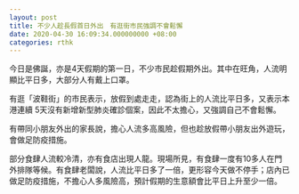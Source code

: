 ```yaml
---
layout: post
title: 不少人趁長假首日外出　有逛街市民強調不會鬆懈
date: 2020-04-30 16:09:34.000000000 +08:00
categories: rthk
---
```


今日是佛誕，亦是4天假期的第一日，不少市民趁假期外出。其中在旺角，人流明顯比平日多，大部分人有戴上口罩。

有逛「波鞋街」的市民表示，放假到處走走，認為街上的人流比平日多，又表示本港連續 5天沒有新增新型肺炎確診個案，因此不太擔心，又強調自己不會鬆懈。

有帶同小朋友外出的家長說，擔心人流多高風險，但也趁放假帶小朋友出外遊玩，會做足防疫措施。

部分食肆人流較冷清，亦有食店出現人龍。現場所見，有食肆一度有10多人在門外排隊等候。有食肆老闆說，人流比平日多了一倍，更形容今天做不停手；店內已做足防疫措施，不擔心人多風險高，預計假期的生意額會比平日上升至少一倍。
